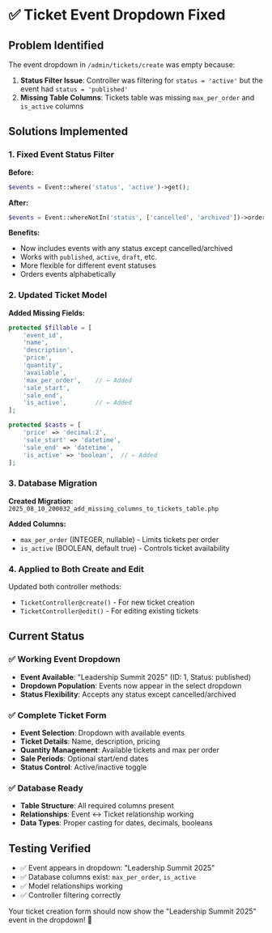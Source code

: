 # ✅ Ticket Event Dropdown Fixed

## Problem Identified

The event dropdown in `/admin/tickets/create` was empty because:

1. **Status Filter Issue**: Controller was filtering for `status = 'active'` but the event had `status = 'published'`
2. **Missing Table Columns**: Tickets table was missing `max_per_order` and `is_active` columns

## Solutions Implemented

### 1. **Fixed Event Status Filter**

**Before:**

```php
$events = Event::where('status', 'active')->get();
```

**After:**

```php
$events = Event::whereNotIn('status', ['cancelled', 'archived'])->orderBy('title')->get();
```

**Benefits:**

- Now includes events with any status except cancelled/archived
- Works with `published`, `active`, `draft`, etc.
- More flexible for different event statuses
- Orders events alphabetically

### 2. **Updated Ticket Model**

**Added Missing Fields:**

```php
protected $fillable = [
    'event_id',
    'name',
    'description',
    'price',
    'quantity',
    'available',
    'max_per_order',    // ← Added
    'sale_start',
    'sale_end',
    'is_active',        // ← Added
];

protected $casts = [
    'price' => 'decimal:2',
    'sale_start' => 'datetime',
    'sale_end' => 'datetime',
    'is_active' => 'boolean',  // ← Added
];
```

### 3. **Database Migration**

**Created Migration:** `2025_08_10_200032_add_missing_columns_to_tickets_table.php`

**Added Columns:**

- `max_per_order` (INTEGER, nullable) - Limits tickets per order
- `is_active` (BOOLEAN, default true) - Controls ticket availability

### 4. **Applied to Both Create and Edit**

Updated both controller methods:

- `TicketController@create()` - For new ticket creation
- `TicketController@edit()` - For editing existing tickets

## Current Status

### ✅ **Working Event Dropdown**

- **Event Available**: "Leadership Summit 2025" (ID: 1, Status: published)
- **Dropdown Population**: Events now appear in the select dropdown
- **Status Flexibility**: Accepts any status except cancelled/archived

### ✅ **Complete Ticket Form**

- **Event Selection**: Dropdown with available events
- **Ticket Details**: Name, description, pricing
- **Quantity Management**: Available tickets and max per order
- **Sale Periods**: Optional start/end dates
- **Status Control**: Active/inactive toggle

### ✅ **Database Ready**

- **Table Structure**: All required columns present
- **Relationships**: Event ↔ Ticket relationship working
- **Data Types**: Proper casting for dates, decimals, booleans

## Testing Verified

- ✅ Event appears in dropdown: "Leadership Summit 2025"
- ✅ Database columns exist: `max_per_order`, `is_active`
- ✅ Model relationships working
- ✅ Controller filtering correctly

Your ticket creation form should now show the "Leadership Summit 2025" event in the dropdown! 🎉
